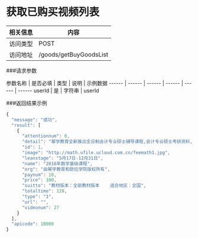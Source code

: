# 获取已购买视频列表
 相关信息 | 内容
 ------ | ------
 访问类型 | POST
 访问地址 | /goods/getBuyGoodsList

###请求参数

 参数名称 | 是否必填 | 类型 | 说明 | 示例数据
 ------ | ------ | ------ | ------ | ------ | ------
 userId | 是 | 字符串 | userId
 
###返回结果示例

```javascript
{
  "message": "成功",
  "result": [
    {
      "attentionnum": 0,
      "detail": "幂学教育全新推出全日制会计专业硕士辅导课程,会计专业硕士考研资料,会计硕士考研分数线,mpacc复试分数线,会计硕士招生院校等信息,",
      "id": 1,
      "image": "http://math.ufile.ucloud.com.cn/feemath1.jpg",
      "leanstage": "5月17日-12月31日",
      "name": "2016年数学基础课程",
      "org": "由幂学教育和欧拉学院版权所有",
      "paynum": 10,
      "price": 100,
      "suitto": "教材版本：全部教材版本    适合地区：全国",
      "totaltime": 128,
      "type": "1",
      "url": "",
      "videonum": 27
    }
  ],
  "apicode": 10000
}

